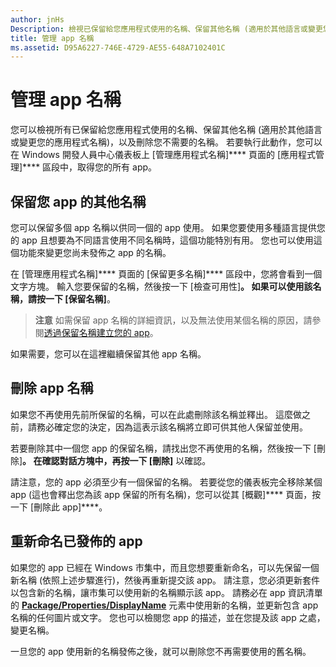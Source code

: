 ```yaml
---
author: jnHs
Description: 檢視已保留給您應用程式使用的名稱、保留其他名稱 (適用於其他語言或變更您的應用程式名稱)，以及刪除您不再需要使用的保留名稱。
title: 管理 app 名稱
ms.assetid: D95A6227-746E-4729-AE55-648A7102401C
---
```


# 管理 app 名稱


您可以檢視所有已保留給您應用程式使用的名稱、保留其他名稱 (適用於其他語言或變更您的應用程式名稱)，以及刪除您不需要的名稱。 若要執行此動作，您可以在 Windows 開發人員中心儀表板上 [管理應用程式名稱]**** 頁面的 [應用程式管理]**** 區段中，取得您的所有 app。

## 保留您 app 的其他名稱

您可以保留多個 app 名稱以供同一個的 app 使用。 如果您要使用多種語言提供您的 app 且想要為不同語言使用不同名稱時，這個功能特別有用。 您也可以使用這個功能來變更您尚未發佈之 app 的名稱。

在 [管理應用程式名稱]**** 頁面的 [保留更多名稱]**** 區段中，您將會看到一個文字方塊。 輸入您要保留的名稱，然後按一下 [檢查可用性]****。 如果可以使用該名稱，請按一下 [保留名稱]****。

> **注意** 如需保留 app 名稱的詳細資訊，以及無法使用某個名稱的原因，請參閱[透過保留名稱建立您的 app](create-your-app-by-reserving-a-name.md)。

如果需要，您可以在這裡繼續保留其他 app 名稱。

## 刪除 app 名稱

如果您不再使用先前所保留的名稱，可以在此處刪除該名稱並釋出。 這麼做之前，請務必確定您的決定，因為這表示該名稱將立即可供其他人保留並使用。

若要刪除其中一個您 app 的保留名稱，請找出您不再使用的名稱，然後按一下 [刪除]****。 在確認對話方塊中，再按一下 [刪除]**** 以確認。

請注意，您的 app 必須至少有一個保留的名稱。 若要從您的儀表板完全移除某個 app (這也會釋出您為該 app 保留的所有名稱)，您可以從其 [概觀]**** 頁面，按一下 [刪除此 app]****。

## 重新命名已發佈的 app

如果您的 app 已經在 Windows 市集中，而且您想要重新命名，可以先保留一個新名稱 (依照上述步驟進行)，然後再重新提交該 app。 請注意，您必須更新套件以包含新的名稱，讓市集可以使用新的名稱顯示該 app。 請務必在 app 資訊清單的 [**Package/Properties/DisplayName**](https://msdn.microsoft.com/library/windows/apps/dn423240) 元素中使用新的名稱，並更新包含 app 名稱的任何圖片或文字。 您也可以檢閱您 app 的描述，並在您提及該 app 之處，變更名稱。

一旦您的 app 使用新的名稱發佈之後，就可以刪除您不再需要使用的舊名稱。

 

 






<!--HONumber=May16_HO2-->



